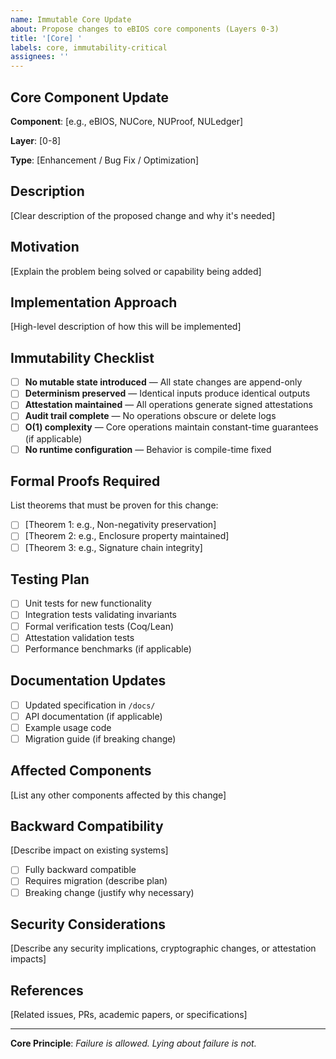 ```yaml
---
name: Immutable Core Update
about: Propose changes to eBIOS core components (Layers 0-3)
title: '[Core] '
labels: core, immutability-critical
assignees: ''
---
```


## Core Component Update

**Component**: [e.g., eBIOS, NUCore, NUProof, NULedger]

**Layer**: [0-8]

**Type**: [Enhancement / Bug Fix / Optimization]

## Description

[Clear description of the proposed change and why it's needed]

## Motivation

[Explain the problem being solved or capability being added]

## Implementation Approach

[High-level description of how this will be implemented]

## Immutability Checklist

- [ ] **No mutable state introduced** — All state changes are append-only
- [ ] **Determinism preserved** — Identical inputs produce identical outputs
- [ ] **Attestation maintained** — All operations generate signed attestations
- [ ] **Audit trail complete** — No operations obscure or delete logs
- [ ] **O(1) complexity** — Core operations maintain constant-time guarantees (if applicable)
- [ ] **No runtime configuration** — Behavior is compile-time fixed

## Formal Proofs Required

List theorems that must be proven for this change:

- [ ] [Theorem 1: e.g., Non-negativity preservation]
- [ ] [Theorem 2: e.g., Enclosure property maintained]
- [ ] [Theorem 3: e.g., Signature chain integrity]

## Testing Plan

- [ ] Unit tests for new functionality
- [ ] Integration tests validating invariants
- [ ] Formal verification tests (Coq/Lean)
- [ ] Attestation validation tests
- [ ] Performance benchmarks (if applicable)

## Documentation Updates

- [ ] Updated specification in `/docs/`
- [ ] API documentation (if applicable)
- [ ] Example usage code
- [ ] Migration guide (if breaking change)

## Affected Components

[List any other components affected by this change]

## Backward Compatibility

[Describe impact on existing systems]

- [ ] Fully backward compatible
- [ ] Requires migration (describe plan)
- [ ] Breaking change (justify why necessary)

## Security Considerations

[Describe any security implications, cryptographic changes, or attestation impacts]

## References

[Related issues, PRs, academic papers, or specifications]

---

**Core Principle**: *Failure is allowed. Lying about failure is not.*
